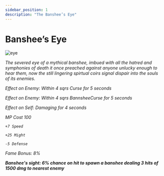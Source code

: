```yaml
---
sidebar_position: 1
description: "The Banshee’s Eye"
---
```


# Banshee’s Eye

![eye](https://vwiki.valorserver.com/api/item/picture/banshee’s%20eye)

<i>The severed eye of a mythical banshee, imbued with all the hatred and symphonies of death it once preached against anyone unlucky enough to hear them, now the still lingering spirtual coirs signal dispair into the souls of its enemies.<i>

Effect on Enemy: Within 4 sqrs Curse for 5 seconds

Effect on Enemy: Within 4 sqrs BannsheeCurse for 5 seconds

Effect on Self: Damaging for 4 seconds

MP Cost 100

    +7 Speed
    
    +25 Might
    
    -5 Defense

Fame Bonus: 8%

***Banshee's sight:  6% chance on hit to spawn a banshee dealing 3 hits of 1500 dmg to nearest enemy***
